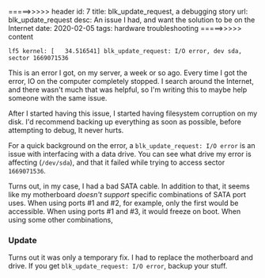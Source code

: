 =====>>>>> header
id: 7
title: blk_update_request, a debugging story
url: blk_update_request
desc: An issue I had, and want the solution to be on the Internet
date: 2020-02-05
tags: hardware troubleshooting
=====>>>>> content

```
lf5 kernel: [   34.516541] blk_update_request: I/O error, dev sda, sector 1669071536
```
This is an error I got, on my server, a week or so ago. 
Every time I got the error, IO on the computer completely stopped.
I search around the Internet, and there wasn't much that was helpful,
so I'm writing this to maybe help someone with the same issue.


After I started having this issue, I started having filesystem corruption on my disk.
I'd recommend backing up everything as soon as possible, before attempting to debug,
It never hurts.

For a quick background on the error, a `blk_update_request: I/O error` is an issue with interfacing
with a data drive. You can see what drive my error is affecting (`/dev/sda`), and that it failed while trying to access sector `1669071536`.

Turns out, in my case, I had a bad SATA cable. In addition to that, it seems like my motherboard *doesn't support* specific combinations of SATA port uses. When using ports #1 and #2, for example, only the first would be accessible. When using ports #1 and #3, it would freeze on boot. When using some other combinations, 


### Update

Turns out it was only a temporary fix. I had to replace the motherboard and drive. If you get `blk_update_request: I/O error`, backup your stuff.
